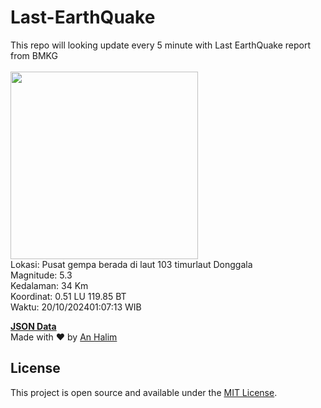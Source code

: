 # Last-EarthQuake
This repo will looking update every 5 minute with Last EarthQuake report from BMKG
<br>
<br>
<img src="https://static.bmkg.go.id/20241020010713.mmi.jpg" width="300"/>
<br>
Lokasi: Pusat gempa berada di laut 103 timurlaut Donggala <br>
Magnitude: 5.3 <br>
Kedalaman: 34 Km <br>
Koordinat: 0.51 LU 119.85 BT <br>
Waktu: 20/10/202401:07:13 WIB <br>

<a href="./data/data.json">**JSON Data**</a>
<br>
Made with ❤️ by <a href="https://github.com/an-halim">An Halim</a>
## License

This project is open source and available under the [MIT License](LICENSE).
